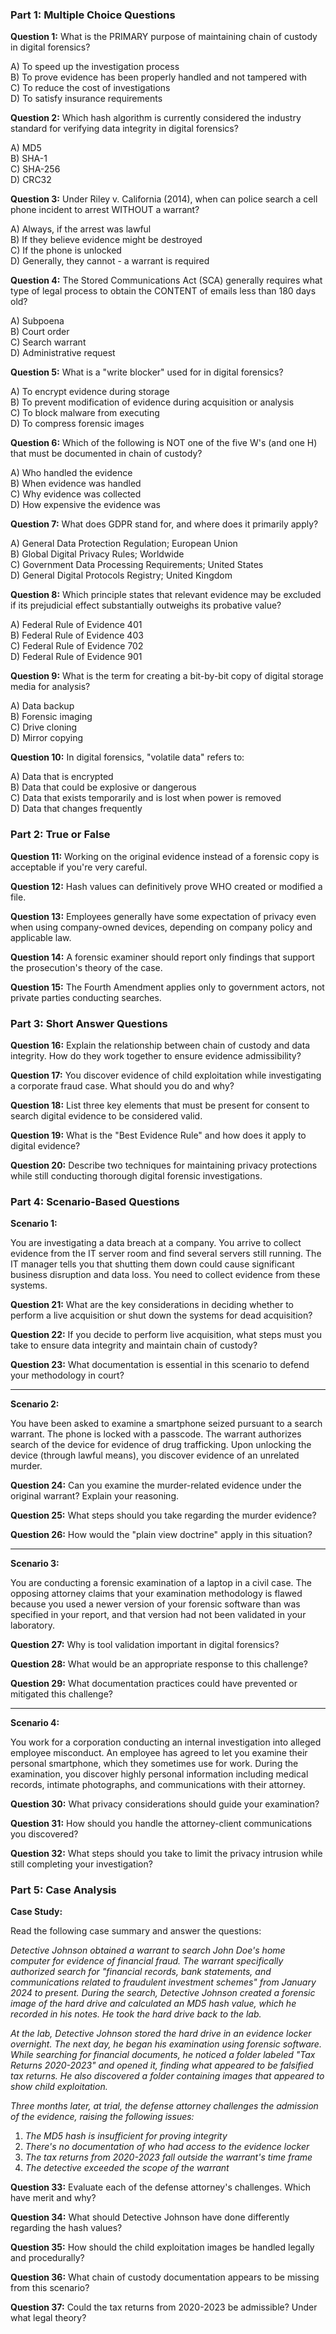 ### Part 1: Multiple Choice Questions

**Question 1:** What is the PRIMARY purpose of maintaining chain of custody in digital forensics?

A) To speed up the investigation process  
B) To prove evidence has been properly handled and not tampered with  
C) To reduce the cost of investigations  
D) To satisfy insurance requirements

**Question 2:** Which hash algorithm is currently considered the industry standard for verifying data integrity in digital forensics?

A) MD5  
B) SHA-1  
C) SHA-256  
D) CRC32

**Question 3:** Under Riley v. California (2014), when can police search a cell phone incident to arrest WITHOUT a warrant?

A) Always, if the arrest was lawful  
B) If they believe evidence might be destroyed  
C) If the phone is unlocked  
D) Generally, they cannot - a warrant is required

**Question 4:** The Stored Communications Act (SCA) generally requires what type of legal process to obtain the CONTENT of emails less than 180 days old?

A) Subpoena  
B) Court order  
C) Search warrant  
D) Administrative request

**Question 5:** What is a "write blocker" used for in digital forensics?

A) To encrypt evidence during storage  
B) To prevent modification of evidence during acquisition or analysis  
C) To block malware from executing  
D) To compress forensic images

**Question 6:** Which of the following is NOT one of the five W's (and one H) that must be documented in chain of custody?

A) Who handled the evidence  
B) When evidence was handled  
C) Why evidence was collected  
D) How expensive the evidence was

**Question 7:** What does GDPR stand for, and where does it primarily apply?

A) General Data Protection Regulation; European Union  
B) Global Digital Privacy Rules; Worldwide  
C) Government Data Processing Requirements; United States  
D) General Digital Protocols Registry; United Kingdom

**Question 8:** Which principle states that relevant evidence may be excluded if its prejudicial effect substantially outweighs its probative value?

A) Federal Rule of Evidence 401  
B) Federal Rule of Evidence 403  
C) Federal Rule of Evidence 702  
D) Federal Rule of Evidence 901

**Question 9:** What is the term for creating a bit-by-bit copy of digital storage media for analysis?

A) Data backup  
B) Forensic imaging  
C) Drive cloning  
D) Mirror copying

**Question 10:** In digital forensics, "volatile data" refers to:

A) Data that is encrypted  
B) Data that could be explosive or dangerous  
C) Data that exists temporarily and is lost when power is removed  
D) Data that changes frequently

### Part 2: True or False

**Question 11:** Working on the original evidence instead of a forensic copy is acceptable if you're very careful.

**Question 12:** Hash values can definitively prove WHO created or modified a file.

**Question 13:** Employees generally have some expectation of privacy even when using company-owned devices, depending on company policy and applicable law.

**Question 14:** A forensic examiner should report only findings that support the prosecution's theory of the case.

**Question 15:** The Fourth Amendment applies only to government actors, not private parties conducting searches.

### Part 3: Short Answer Questions

**Question 16:** Explain the relationship between chain of custody and data integrity. How do they work together to ensure evidence admissibility?

**Question 17:** You discover evidence of child exploitation while investigating a corporate fraud case. What should you do and why?

**Question 18:** List three key elements that must be present for consent to search digital evidence to be considered valid.

**Question 19:** What is the "Best Evidence Rule" and how does it apply to digital evidence?

**Question 20:** Describe two techniques for maintaining privacy protections while still conducting thorough digital forensic investigations.

### Part 4: Scenario-Based Questions

**Scenario 1:**

You are investigating a data breach at a company. You arrive to collect evidence from the IT server room and find several servers still running. The IT manager tells you that shutting them down could cause significant business disruption and data loss. You need to collect evidence from these systems.

**Question 21:** What are the key considerations in deciding whether to perform a live acquisition or shut down the systems for dead acquisition?

**Question 22:** If you decide to perform live acquisition, what steps must you take to ensure data integrity and maintain chain of custody?

**Question 23:** What documentation is essential in this scenario to defend your methodology in court?

---

**Scenario 2:**

You have been asked to examine a smartphone seized pursuant to a search warrant. The phone is locked with a passcode. The warrant authorizes search of the device for evidence of drug trafficking. Upon unlocking the device (through lawful means), you discover evidence of an unrelated murder.

**Question 24:** Can you examine the murder-related evidence under the original warrant? Explain your reasoning.

**Question 25:** What steps should you take regarding the murder evidence?

**Question 26:** How would the "plain view doctrine" apply in this situation?

---

**Scenario 3:**

You are conducting a forensic examination of a laptop in a civil case. The opposing attorney claims that your examination methodology is flawed because you used a newer version of your forensic software than was specified in your report, and that version had not been validated in your laboratory.

**Question 27:** Why is tool validation important in digital forensics?

**Question 28:** What would be an appropriate response to this challenge?

**Question 29:** What documentation practices could have prevented or mitigated this challenge?

---

**Scenario 4:**

You work for a corporation conducting an internal investigation into alleged employee misconduct. An employee has agreed to let you examine their personal smartphone, which they sometimes use for work. During the examination, you discover highly personal information including medical records, intimate photographs, and communications with their attorney.

**Question 30:** What privacy considerations should guide your examination?

**Question 31:** How should you handle the attorney-client communications you discovered?

**Question 32:** What steps should you take to limit the privacy intrusion while still completing your investigation?

### Part 5: Case Analysis

**Case Study:**

Read the following case summary and answer the questions:

*Detective Johnson obtained a warrant to search John Doe's home computer for evidence of financial fraud. The warrant specifically authorized search for "financial records, bank statements, and communications related to fraudulent investment schemes" from January 2024 to present. During the search, Detective Johnson created a forensic image of the hard drive and calculated an MD5 hash value, which he recorded in his notes. He took the hard drive back to the lab.*

*At the lab, Detective Johnson stored the hard drive in an evidence locker overnight. The next day, he began his examination using forensic software. While searching for financial documents, he noticed a folder labeled "Tax Returns 2020-2023" and opened it, finding what appeared to be falsified tax returns. He also discovered a folder containing images that appeared to show child exploitation.*

*Three months later, at trial, the defense attorney challenges the admission of the evidence, raising the following issues:*
1. *The MD5 hash is insufficient for proving integrity*
2. *There's no documentation of who had access to the evidence locker*
3. *The tax returns from 2020-2023 fall outside the warrant's time frame*
4. *The detective exceeded the scope of the warrant*

**Question 33:** Evaluate each of the defense attorney's challenges. Which have merit and why?

**Question 34:** What should Detective Johnson have done differently regarding the hash values?

**Question 35:** How should the child exploitation images be handled legally and procedurally?

**Question 36:** What chain of custody documentation appears to be missing from this scenario?

**Question 37:** Could the tax returns from 2020-2023 be admissible? Under what legal theory?
